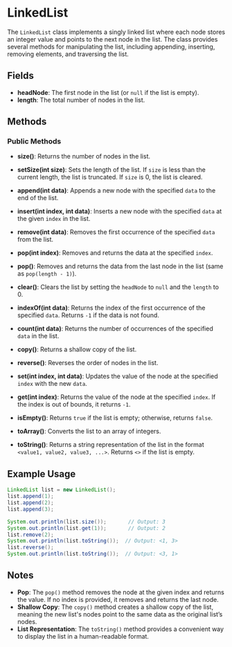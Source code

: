 # LinkedList

The `LinkedList` class implements a singly linked list where each node stores an integer value and points to the next node in the list. The class provides several methods for manipulating the list, including appending, inserting, removing elements, and traversing the list.

## Fields

- **headNode**: The first node in the list (or `null` if the list is empty).
- **length**: The total number of nodes in the list.

## Methods

### Public Methods

- **size()**: Returns the number of nodes in the list. 
- **setSize(int size)**: Sets the length of the list. If `size` is less than the current length, the list is truncated. If `size` is 0, the list is cleared.
  
- **append(int data)**: Appends a new node with the specified `data` to the end of the list.

- **insert(int index, int data)**: Inserts a new node with the specified `data` at the given `index` in the list.

- **remove(int data)**: Removes the first occurrence of the specified `data` from the list. 

- **pop(int index)**: Removes and returns the data at the specified `index`.

- **pop()**: Removes and returns the data from the last node in the list (same as `pop(length - 1)`).

- **clear()**: Clears the list by setting the `headNode` to `null` and the `length` to 0.

- **indexOf(int data)**: Returns the index of the first occurrence of the specified `data`. Returns `-1` if the data is not found.

- **count(int data)**: Returns the number of occurrences of the specified `data` in the list.

- **copy()**: Returns a shallow copy of the list.

- **reverse()**: Reverses the order of nodes in the list.

- **set(int index, int data)**: Updates the value of the node at the specified `index` with the new `data`.

- **get(int index)**: Returns the value of the node at the specified `index`. If the index is out of bounds, it returns `-1`.

- **isEmpty()**: Returns `true` if the list is empty; otherwise, returns `false`.

- **toArray()**: Converts the list to an array of integers.

- **toString()**: Returns a string representation of the list in the format `<value1, value2, value3, ...>`. Returns `<>` if the list is empty.

## Example Usage

```java
LinkedList list = new LinkedList();
list.append(1);
list.append(2);
list.append(3);

System.out.println(list.size());       // Output: 3
System.out.println(list.get(1));       // Output: 2
list.remove(2);
System.out.println(list.toString());  // Output: <1, 3>
list.reverse();
System.out.println(list.toString());  // Output: <3, 1>
```

## Notes

- **Pop**: The `pop()` method removes the node at the given index and returns the value. If no index is provided, it removes and returns the last node.
- **Shallow Copy**: The `copy()` method creates a shallow copy of the list, meaning the new list's nodes point to the same data as the original list’s nodes.
- **List Representation**: The `toString()` method provides a convenient way to display the list in a human-readable format.
